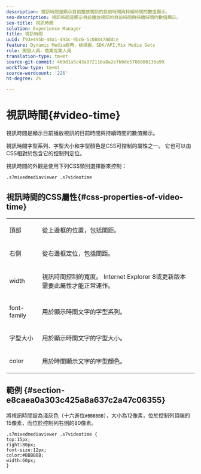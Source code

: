 ```yaml
---
description: 視訊時間是顯示目前播放視訊的目前時間與持續時間的數值顯示。
seo-description: 視訊時間是顯示目前播放視訊的目前時間與持續時間的數值顯示。
seo-title: 視訊時間
solution: Experience Manager
title: 視訊時間
uuid: f93e495b-44a1-493c-9bc6-5c088478ddce
feature: Dynamic Media經典，檢視器，SDK/API,Mix Media Sets
role: 開發人員，商業從業人員
translation-type: tm+mt
source-git-commit: 469d1a5c43a972116a8a2efb0de5708800130a99
workflow-type: tm+mt
source-wordcount: '226'
ht-degree: 2%

---
```



# 視訊時間{#video-time}

視訊時間是顯示目前播放視訊的目前時間與持續時間的數值顯示。

<!--<a id="section_061E550C1C1D4DB2BD663A898895B38C"></a>-->

視訊時間字型系列、字型大小和字型顏色是CSS可控制的屬性之一。 它也可以由CSS相對於包含它的控制列定位。

視訊時間的外觀是使用下列CSS類別選擇器來控制：

```
.s7mixedmediaviewer .s7videotime
```

## 視訊時間的CSS屬性{#css-properties-of-video-time}

<table id="table_C48C56E696304C9BAFEE71BA9EA9A174"> 
 <tbody> 
  <tr> 
   <td colname="col1"> <p> <span class="codeph"> 頂部 </span> </p> </td> 
   <td colname="col2"> <p>從上邊框的位置，包括間距。 </p> </td> 
  </tr> 
  <tr> 
   <td colname="col1"> <p> <span class="codeph"> 右側 </span> </p> </td> 
   <td colname="col2"> <p>從右邊框定位，包括間距。 </p> </td> 
  </tr> 
  <tr> 
   <td colname="col1"> <p> <span class="codeph"> width </span> </p> </td> 
   <td colname="col2"> <p> 視訊時間控制的寬度。 Internet Explorer 8或更新版本需要此屬性才能正常運作。 </p> </td> 
  </tr> 
  <tr> 
   <td colname="col1"> <p> <span class="codeph"> font-family  </span> </p> </td> 
   <td colname="col2"> <p>用於顯示時間文字的字型系列。 </p> </td> 
  </tr> 
  <tr> 
   <td colname="col1"> <p> <span class="codeph"> 字型大小  </span> </p> </td> 
   <td colname="col2"> <p>用於顯示時間文字的字型大小。 </p> </td> 
  </tr> 
  <tr> 
   <td colname="col1"> <p> <span class="codeph"> color </span> </p> </td> 
   <td colname="col2"> <p>用於時間顯示文字的字型顏色。 </p> </td> 
  </tr> 
 </tbody> 
</table>

## 範例 {#section-e8caea0a303c425a8a637c2a47c06355}

將視訊時間設為淺灰色（十六進位`#BBBBBB`），大小為12像素，位於控制列頂端的15像素，而位於控制列右側的80像素。

```
.s7mixedmediaviewer .s7videotime { 
top:15px; 
right:80px; 
font-size:12px; 
color:#BBBBBB; 
width:60px;  
}
```

